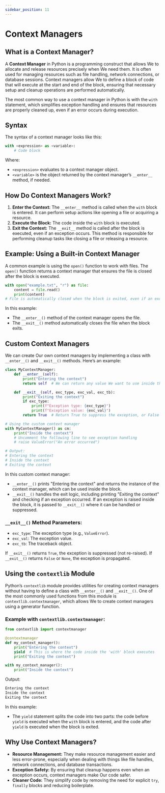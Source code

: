 ```yaml
---
sidebar_position: 11
---
```


# Context Managers

## What is a Context Manager?

A **Context Manager** in Python is a programming construct that allows We to allocate and release resources precisely when We need them. It is often used for managing resources such as file handling, network connections, or database sessions. Context managers allow We to define a block of code that will execute at the start and end of the block, ensuring that necessary setup and cleanup operations are performed automatically.

The most common way to use a context manager in Python is with the `with` statement, which simplifies exception handling and ensures that resources are properly cleaned up, even if an error occurs during execution.

## Syntax

The syntax of a context manager looks like this:

```python
with <expression> as <variable>:
    # Code block
```

Where:

- `<expression>` evaluates to a context manager object.
- `<variable>` is the object returned by the context manager’s `__enter__` method, if needed.

## How Do Context Managers Work?

1.  **Enter the Context:** The `__enter__` method is called when the `with` block is entered. It can perform setup actions like opening a file or acquiring a resource.
2.  **Execute the Block:** The code inside the `with` block is executed.
3.  **Exit the Context:** The `__exit__` method is called after the block is executed, even if an exception occurs. This method is responsible for performing cleanup tasks like closing a file or releasing a resource.

## Example: Using a Built-in Context Manager

A common example is using the `open()` function to work with files. The `open()` function returns a context manager that ensures the file is closed after the block is executed.

```python
with open("example.txt", "r") as file:
    content = file.read()
    print(content)
# File is automatically closed when the block is exited, even if an exception occurs.
```

In this example:

- The `__enter__()` method of the context manager opens the file.
- The `__exit__()` method automatically closes the file when the block exits.

## Custom Context Managers

We can create Our own context managers by implementing a class with `__enter__()` and `__exit__()` methods. Here’s an example:

```python
class MyContextManager:
    def __enter__(self):
        print("Entering the context")
        return self  # We can return any value We want to use inside the 'with' block

    def __exit__(self, exc_type, exc_val, exc_tb):
        print("Exiting the context")
        if exc_type:
            print(f"Exception type: {exc_type}")
            print(f"Exception value: {exc_val}")
        return True  # Return True to suppress the exception, or False to propagate it

# Using the custom context manager
with MyContextManager() as cm:
    print("Inside the context")
    # Uncomment the following line to see exception handling
    # raise ValueError("An error occurred")

# Output:
# Entering the context
# Inside the context
# Exiting the context
```

In this custom context manager:

- `__enter__()` prints "Entering the context" and returns the instance of the context manager, which can be used inside the block.
- `__exit__()` handles the exit logic, including printing "Exiting the context" and checking if an exception occurred. If an exception is raised inside the block, it is passed to `__exit__()` where it can be handled or suppressed.

### `__exit__()` Method Parameters:

- `exc_type`: The exception type (e.g., `ValueError`).
- `exc_val`: The exception value.
- `exc_tb`: The traceback object.

If `__exit__()` returns `True`, the exception is suppressed (not re-raised). If `__exit__()` returns `False` or `None`, the exception is propagated.

## Using the `contextlib` Module

Python’s `contextlib` module provides utilities for creating context managers without having to define a class with `__enter__()` and `__exit__()`. One of the most commonly used functions from this module is `contextlib.contextmanager`, which allows We to create context managers using a generator function.

### Example with `contextlib.contextmanager`:

```python
from contextlib import contextmanager

@contextmanager
def my_context_manager():
    print("Entering the context")
    yield  # This is where the code inside the 'with' block executes
    print("Exiting the context")

with my_context_manager():
    print("Inside the context")
```

Output:

```python
Entering the context
Inside the context
Exiting the context
```

In this example:

- The `yield` statement splits the code into two parts: the code before `yield` is executed when the `with` block is entered, and the code after `yield` is executed when the block is exited.

## Why Use Context Managers?

- **Resource Management:** They make resource management easier and less error-prone, especially when dealing with things like file handles, network connections, and database transactions.
- **Exception Safety:** By ensuring that cleanup happens even when an exception occurs, context managers make Our code safer.
- **Cleaner Code:** They simplify code by removing the need for explicit `try`, `finally` blocks and reducing boilerplate.
